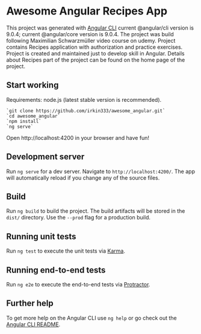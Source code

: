 # Awesome Angular Recipes App

This project was generated with [Angular CLI](https://github.com/angular/angular-cli) current @angular/cli version is 9.0.4; current @angular/core version is 9.0.4.
The project was build following Maximilian Schwarzmüller video course on udemy. Project contains Recipes application with authorization and practice exercises.
Project is created and maintained just to develop skill in Angular. Details about Recipes part of the project can be found on the home page of the project.

## Start working

Requirements: node.js (latest stable version is recommended).
```
`git clone https://github.com/irkin333/awesome_angular.git`
`cd awesome_angular`
`npm install`
`ng serve`
```
Open http://localhost:4200 in your browser and have fun!

## Development server

Run `ng serve` for a dev server. Navigate to `http://localhost:4200/`. The app will automatically reload if you change any of the source files.

## Build

Run `ng build` to build the project. The build artifacts will be stored in the `dist/` directory. Use the `--prod` flag for a production build.

## Running unit tests

Run `ng test` to execute the unit tests via [Karma](https://karma-runner.github.io).

## Running end-to-end tests

Run `ng e2e` to execute the end-to-end tests via [Protractor](http://www.protractortest.org/).

## Further help

To get more help on the Angular CLI use `ng help` or go check out the [Angular CLI README](https://github.com/angular/angular-cli/blob/master/README.md).

